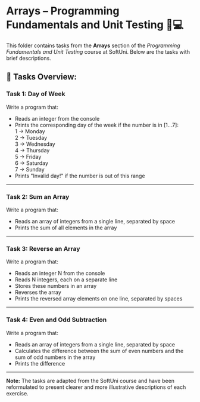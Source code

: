 # Arrays – Programming Fundamentals and Unit Testing 🧑💻

This folder contains tasks from the **Arrays** section of the _Programming Fundamentals and Unit Testing_ course at SoftUni. Below are the tasks with brief descriptions.

## 🔧 Tasks Overview:

### Task 1: Day of Week  
Write a program that:  
- Reads an integer from the console  
- Prints the corresponding day of the week if the number is in [1…7]:  
  1 → Monday  
  2 → Tuesday  
  3 → Wednesday  
  4 → Thursday  
  5 → Friday  
  6 → Saturday  
  7 → Sunday  
- Prints "Invalid day!" if the number is out of this range

---

### Task 2: Sum an Array  
Write a program that:  
- Reads an array of integers from a single line, separated by space  
- Prints the sum of all elements in the array

---

### Task 3: Reverse an Array  
Write a program that:  
- Reads an integer N from the console  
- Reads N integers, each on a separate line  
- Stores these numbers in an array  
- Reverses the array  
- Prints the reversed array elements on one line, separated by spaces

---

### Task 4: Even and Odd Subtraction  
Write a program that:  
- Reads an array of integers from a single line, separated by space  
- Calculates the difference between the sum of even numbers and the sum of odd numbers in the array  
- Prints the difference

---

**Note:** The tasks are adapted from the SoftUni course and have been reformulated to present clearer and more illustrative descriptions of each exercise.
